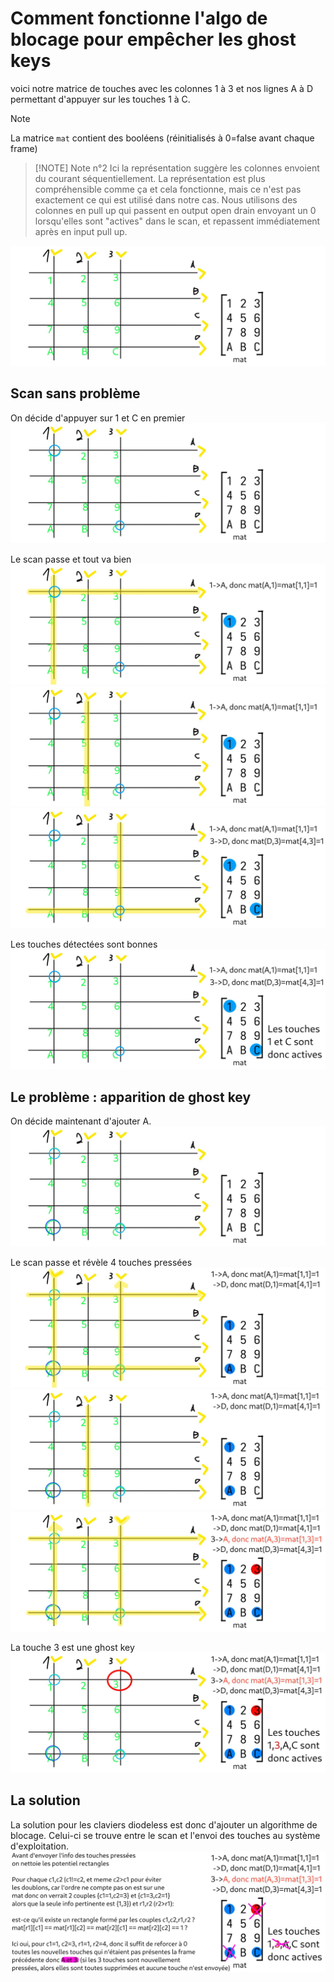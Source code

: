 # Comment fonctionne l'algo de blocage pour empêcher les ghost keys
voici notre matrice de touches avec les colonnes 1 à 3 et nos lignes A à D permettant d'appuyer sur les touches 1 à C.
> [!NOTE]
> La matrice `mat` contient des booléens (réinitialisés à 0=false avant chaque frame)

> [!NOTE] Note n°2
> Ici la représentation suggère les colonnes envoient du courant séquentiellement. La représentation est plus compréhensible comme ça et cela fonctionne, mais ce n'est pas exactement ce qui est utilisé dans notre cas. Nous utilisons des colonnes en pull up qui passent en output open drain envoyant un 0 lorsqu'elles sont "actives" dans le scan, et repassent immédiatement après en input pull up.

![représentation de la matrice du clavier](./base.jpg)

## Scan sans problème
On décide d'appuyer sur 1 et C en premier
![appui sur les touches 1 et C](./legitpressed.jpg)

Le scan passe et tout va bien
![Scan n°1 des touches 1 et C](./legitpressedScan1.jpg)
![Scan n°2 des touches 1 et C](./legitpressedScan2.jpg)
![Scan n°3 des touches 1 et C](./legitpressedScan3.jpg)

Les touches détectées sont bonnes
![Conclusion du scanner sur 1 et C](./legitpressedConclusion.jpg)

## Le problème : apparition de ghost key

On décide maintenant d'ajouter A.
![appui sur les touches 1, A et C](./ghostpressed.jpg)

Le scan passe et révèle 4 touches pressées
![Scan n°1 des touches 1, A et C](./ghostpressedScan1.jpg)
![Scan n°2 des touches 1, A et C](./ghostpressedScan2.jpg)
![Scan n°3 des touches 1, A et C](./ghostpressedScan3.jpg)

La touche 3 est une ghost key
![Conclusion du scanner sur 1, A et C](./ghostpressedConclusion.jpg)


## La solution
La solution pour les claviers diodeless est donc d'ajouter un algorithme de blocage. Celui-ci se trouve entre le scan et l'envoi des touches au système d'exploitation.
![Algoirthme solution](./ghostpressedBlocking.jpg)